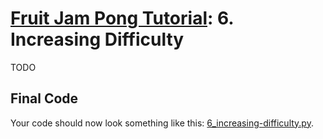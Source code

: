 # [Fruit Jam Pong Tutorial](.#sections): 6. Increasing Difficulty

TODO

## Final Code

Your code should now look something like this: [6_increasing-difficulty.py](./guide/6_increasing-difficulty.py).
